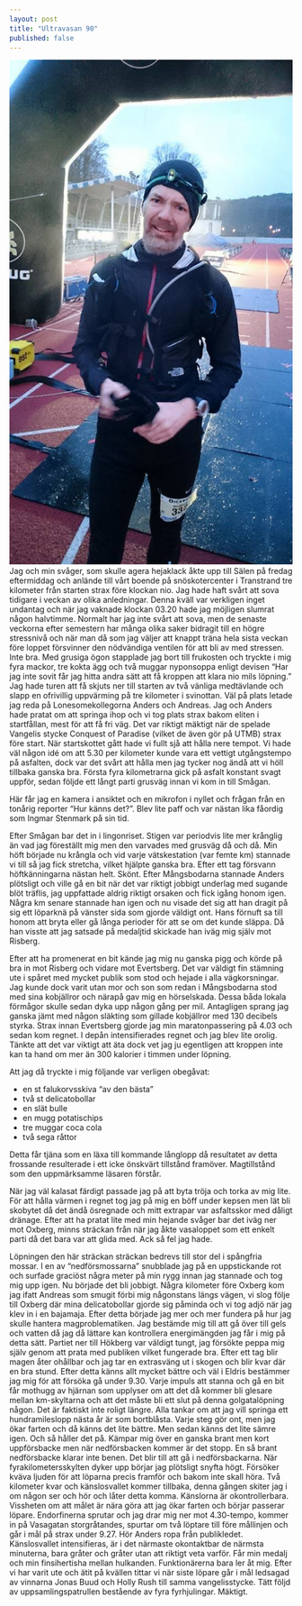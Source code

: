 ```yaml
---
layout: post
title: "Ultravasan 90"
published: false
---
```


![Screenshot](/images/sandsjobacka-malgang.jpg)
Jag och min svåger, som skulle agera hejaklack åkte upp till Sälen på fredag eftermiddag och anlände till vårt boende på snöskotercenter i Transtrand tre kilometer från starten strax före klockan nio. Jag hade haft svårt att sova tidigare i veckan av olika anledningar. Denna kväll var verkligen inget undantag och när jag vaknade klockan 03.20 hade jag möjligen slumrat någon halvtimme. Normalt har jag inte svårt att sova, men de senaste veckorna efter semestern har många olika saker bidragit till en högre stressnivå och när man då som jag väljer att knappt träna hela sista veckan före loppet försvinner den nödvändiga ventilen för att bli av med stressen. Inte bra. Med grusiga ögon stapplade jag bort till frukosten och tryckte i mig fyra mackor, tre kokta ägg och två muggar nyponsoppa enligt devisen “Har jag inte sovit får jag hitta andra sätt att få kroppen att klara nio mils löpning.” Jag hade turen att få skjuts ner till starten av två vänliga medtävlande och slapp en ofrivillig uppvärming på tre kilometer i svinottan. Väl på plats letade jag reda på Lonesomekollegorna Anders och Andreas. Jag och Anders hade pratat om att springa ihop och vi tog plats strax bakom eliten i startfållan, mest för att få fri väg. Det var riktigt mäktigt när de spelade Vangelis stycke Conquest of Paradise (vilket de även gör på UTMB) strax före start. När startskottet gått hade vi fullt sjå att hålla nere tempot. Vi hade väl någon idé om att 5.30 per kilometer kunde vara ett vettigt utgångstempo på asfalten, dock var det svårt att hålla men jag tycker nog ändå att vi höll tillbaka ganska bra. Första fyra kilometrarna gick på asfalt konstant svagt uppför, sedan följde ett långt parti grusväg innan vi kom in till Smågan. 

Här får jag en kamera i ansiktet och en mikrofon i nyllet och frågan från en tonårig reporter “Hur känns det?”. Blev lite paff och var nästan lika fåordig som Ingmar Stenmark på sin tid.

Efter Smågan bar det in i lingonriset. Stigen var periodvis lite mer krånglig än vad jag föreställt mig men den varvades med grusväg då och då. Min höft började nu krångla och vid varje vätskestation (var femte km) stannade vi till så jag fick stretcha, vilket hjälpte ganska bra. Efter ett tag försvann höftkänningarna nästan helt. Skönt. Efter Mångsbodarna stannade Anders plötsligt och ville gå en bit när det var riktigt jobbigt underlag med sugande blöt träflis, jag uppfattade aldrig riktigt orsaken och fick igång honom igen. Några km senare stannade han igen och nu visade det sig att han dragit på sig ett löparknä på vänster sida som gjorde väldigt ont. Hans förnuft sa till honom att bryta eller gå långa perioder för att se om det kunde släppa. Då han visste att jag satsade på medaljtid skickade han iväg mig själv mot Risberg. 

Efter att ha promenerat en bit kände jag mig nu ganska pigg och körde på bra in mot Risberg och vidare mot Evertsberg. Det var väldigt fin stämning ute i spåret med mycket publik som stod och hejade i alla vägkorsningar. Jag kunde dock varit utan mor och son som redan i Mångsbodarna stod med sina kobjällror och närapå gav mig en hörselskada. Dessa båda lokala förmågor skulle sedan dyka upp någon gång per mil. Antagligen sprang jag ganska jämt med någon släkting som gillade kobjällror med 130 decibels styrka. Strax innan Evertsberg gjorde jag min maratonpassering på 4.03 och sedan kom regnet. I depån intensifierades regnet och jag blev lite orolig. Tänkte att det var viktigt att äta dock vet jag ju egentligen att kroppen inte kan ta hand om mer än 300 kalorier i timmen under löpning. 

Att jag då tryckte i mig följande var verligen obegåvat:
* en st falukorvsskiva “av den bästa”
* två st delicatobollar 
* en slät bulle
* en mugg potatischips 
* tre muggar coca cola 
* två sega råttor 

Detta får tjäna som en läxa till kommande långlopp då resultatet av detta frossande resulterade i ett icke önskvärt tillstånd framöver. Magtillstånd som den uppmärksamme läsaren förstår.

När jag väl kalasat färdigt passade jag på att byta tröja och torka av mig lite. För att hålla värmen i regnet tog jag på mig en böff under kepsen men lät bli skobytet då det ändå ösregnade och mitt extrapar var asfaltsskor med dåligt dränage. Efter att ha pratat lite med min hejande svåger bar det iväg ner mot Oxberg, minns sträckan från när jag åkte vasaloppet som ett enkelt parti då det bara var att glida med. Ack så fel jag hade. 

Löpningen den här sträckan sträckan bedrevs till stor del i spångfria mossar. I en av “nedförsmossarna” snubblade jag på en uppstickande rot och surfade graciöst några meter på min rygg innan jag stannade och tog mig upp igen. Nu började det bli jobbigt. Några kilometer före Oxberg kom jag ifatt Andreas som smugit förbi mig någonstans längs vägen, vi slog följe till Oxberg där mina delicatobollar gjorde sig påminda och vi tog adjö när jag klev in i en bajamaja. Efter detta började jag mer och mer fundera på hur jag skulle hantera magproblematiken. Jag bestämde mig till att gå över till gels och vatten då jag då lättare kan kontrollera energimängden jag får i mig på detta sätt. Partiet ner till Hökberg var väldigt tungt, jag försökte peppa mig själv genom att prata med publiken vilket fungerade bra. Efter ett tag blir magen åter ohållbar och jag tar en extrasväng ut i skogen och blir kvar där en bra stund. Efter detta känns allt mycket bättre och väl i Eldris bestämmer jag mig för att försöka gå under 9.30. Varje impuls att stanna och gå en bit får mothugg av hjärnan som upplyser om att det då kommer bli glesare mellan km-skyltarna och att det måste bli ett slut på denna golgatalöpning någon. Det är faktiskt inte roligt längre. Alla tankar om att jag vill springa ett hundramileslopp nästa år är som bortblåsta. Varje steg gör ont, men jag ökar farten och då känns det lite bättre. Men sedan känns det lite sämre igen. Och så håller det på. Kämpar mig över en ganska brant men kort uppförsbacke men när nedförsbacken kommer är det stopp. En så brant nedförsbacke klarar inte benen. Det blir till att gå i  nedförsbackarna. När fyrakilometersskylten dyker upp börjar jag plötsligt snyfta högt. Försöker kväva ljuden för att löparna precis framför och bakom inte skall höra. Två kilometer kvar och känslosvallet kommer tillbaka, denna gången skiter jag i om någon ser och hör och låter detta komma. Känslorna är okontrollerbara. Vissheten om att målet är nära göra att jag ökar farten och börjar passerar löpare. Endorfinerna sprutar och jag drar mig ner mot 4.30-tempo, kommer in på Vasagatan storgråtandes, spurtar om två löptare till före mållinjen och går i mål på strax under 9.27. Hör Anders ropa från publikledet. Känslosvallet intensifieras, är i det närmaste okontaktbar de närmsta minuterna, bara gråter och gråter utan att riktigt veta varför. Får min medalj och min finsihertisha mellan hulkanden. Funktionärerna bara ler åt mig. Efter vi har varit ute och ätit på kvällen tittar vi när siste löpare går i mål ledsagad av vinnarna Jonas Buud och Holly Rush till samma vangelisstycke. Tätt följd av uppsamlingspatrullen bestående av fyra fyrhjulingar. Mäktigt.
